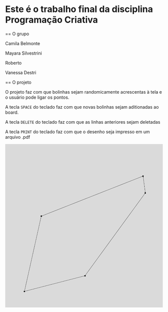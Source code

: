 # Este é o trabalho final da disciplina Programação Criativa

== O grupo

Camila Belmonte

Mayara Silvestrini

Roberto

Vanessa Destri

== O projeto

O projeto faz com que bolinhas sejam randomicamente acrescentas à tela e o usuário pode ligar os pontos.

A tecla `SPACE` do teclado faz com que novas bolinhas sejam aditionadas ao board.

A tecla `DELETE` do teclado faz com que as linhas anteriores sejam deletadas

A tecla `PRINT` do teclado faz com que o desenho seja impresso em um arquivo .pdf

![Board](/connectthedots.png)
